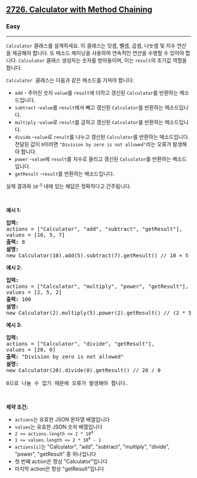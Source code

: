 <h2><a href="https://leetcode.com/problems/calculator-with-method-chaining">2726. Calculator with Method Chaining</a></h2><h3>Easy</h3><hr><p><code>Calculator</code> 클래스를 설계하세요. 이 클래스는 덧셈, 뺄셈, 곱셈, 나눗셈 및 지수 연산을 제공해야 합니다. 또 메소드 체이닝을 사용하여 연속적인 연산을 수행할 수 있어야 합니다. <code>Calculator</code> 클래스 생성자는 숫자를 받아들이며, 이는 <code>result</code>의 초기값 역할을 합니다.</p>

<p><font face="monospace"><code>Calculator</code>&nbsp;</font>클래스는 다음과 같은 메소드를 가져야 합니다:</p>

<ul>
	<li><code>add</code> - 주어진 숫자 <code>value</code>를 <code>result</code>에 더하고 갱신된 <code>Calculator</code>를 반환하는 메소드입니다.</li>
	<li><code>subtract</code> -<code>value</code>를 <code>result</code>에서 빼고 갱신된 <code>Calculator</code>를 반환하는 메소드입니다.</li>
	<li><code>multiply</code> -<code>value</code>로 <code>result</code>를 곱하고 갱신된 <code>Calculator</code>를 반환하는 메소드입니다.</li>
	<li><code>divide</code> -<code>value</code>로 <code>result</code>를 나누고 갱신된 <code>Calculator</code>를 반환하는 메소드입니다. 전달된 값이 <code>0</code>이라면 <code>&quot;Division by zero is not allowed&quot;</code>라는 오류가 발생해야 합니다.</li>
	<li><code>power</code> -<code>value</code>에 <code>result</code>를 지수로 올리고 갱신된 <code>Calculator</code>를 반환하는 메소드입니다.</li>
	<li><code>getResult</code> -<code>result</code>를 반환하는 메소드입니다.</li>
</ul>

<p>실제 결과와 <code>10<sup>-5</sup></code> 내에 있는 해답은 정확하다고 간주됩니다.</p>

<p>&nbsp;</p>
<p><strong class="example">예시 1:</strong></p>

<pre>
<strong>입력:</strong> 
actions = [&quot;Calculator&quot;, &quot;add&quot;, &quot;subtract&quot;, &quot;getResult&quot;], 
values = [10, 5, 7]
<strong>출력:</strong> 8
<strong>설명:</strong> 
new Calculator(10).add(5).subtract(7).getResult() // 10 + 5 - 7 = 8
</pre>

<p><strong class="example">예시 2:</strong></p>

<pre>
<strong>입력:</strong> 
actions = [&quot;Calculator&quot;, &quot;multiply&quot;, &quot;power&quot;, &quot;getResult&quot;], 
values = [2, 5, 2]
<strong>출력:</strong> 100
<strong>설명:</strong> 
new Calculator(2).multiply(5).power(2).getResult() // (2 * 5) ^ 2 = 100
</pre>

<p><strong class="example">예시 3:</strong></p>

<pre>
<strong>입력:</strong> 
actions = [&quot;Calculator&quot;, &quot;divide&quot;, &quot;getResult&quot;], 
values = [20, 0]
<strong>출력:</strong> &quot;Division by zero is not allowed&quot;
<strong>설명:</strong> 
new Calculator(20).divide(0).getResult() // 20 / 0 

0으로 나눌 수 없기 때문에 오류가 발생해야 합니다.
</pre>

<p>&nbsp;</p>
<p><strong>제약 조건:</strong></p>

<ul>
	<li><code>actions</code>는 유효한 JSON 문자열 배열입니다</li>
	<li><code>values</code>는 유효한 JSON 숫자 배열입니다</li>
	<li><code>2 &lt;= actions.length &lt;= 2 * 10<sup>4</sup></code></li>
	<li><code>1 &lt;= values.length &lt;= 2 * 10<sup>4</sup>&nbsp;- 1</code></li>
	<li><code>actions[i]</code>는 &quot;Calculator&quot;, &quot;add&quot;, &quot;subtract&quot;, &quot;multiply&quot;, &quot;divide&quot;, &quot;power&quot;, &quot;getResult&quot; 중 하나입니다</li>
	<li>첫 번째 action은 항상 &quot;Calculator&quot;입니다</li>
	<li>마지막 action은 항상 &quot;getResult&quot;입니다</li>
</ul>